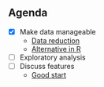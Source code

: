 ## Agenda
- [x] Make data manageable
  * [Data reduction](http://www.google.com/url?q=http%3A%2F%2Fwww.kaggle.com%2Fc%2Facquire-valued-shoppers-challenge%2Fforums%2Ft%2F7666%2Fgetting-started-data-reduction&sa=D&sntz=1&usg=AFQjCNEVa0Vu9pyaVTPXekcV2MBkTfmTIw)
  * [Alternative in R](http://www.google.com/url?q=http%3A%2F%2Fwww.kaggle.com%2Fc%2Facquire-valued-shoppers-challenge%2Fforums%2Ft%2F7666%2Fgetting-started-data-reduction%2F49266%23post49266&sa=D&sntz=1&usg=AFQjCNF_UjqX20WbDo6Dj8H8JBgYIQqfsQ)
- [ ] Exploratory analysis
- [ ] Discuss features
  * [Good start](http://www.google.com/url?q=http%3A%2F%2Fwww.kaggle.com%2Fc%2Facquire-valued-shoppers-challenge%2Fforums%2Ft%2F7688%2Ffeature-engineering-and-beat-the-benchmark-0-59347&sa=D&sntz=1&usg=AFQjCNH2_ITSSfcGmnVeE-u-r7IZVvZXRA)
